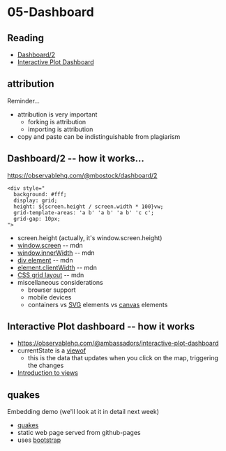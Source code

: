 # 05-Dashboard

## Reading

* [Dashboard/2](https://observablehq.com/@mbostock/dashboard/2) 
* [Interactive Plot Dashboard](https://observablehq.com/@ambassadors/interactive-plot-dashboard)

## attribution

Reminder...

* attribution is very important
  * forking is attribution
  * importing is attribution
* copy and paste can be indistinguishable from plagiarism

## Dashboard/2 -- how it works...

https://observablehq.com/@mbostock/dashboard/2
```
<div style="
  background: #fff;
  display: grid;
  height: ${screen.height / screen.width * 100}vw;
  grid-template-areas: 'a b' 'a b' 'a b' 'c c';
  grid-gap: 10px;
">
```
* screen.height (actually, it's window.screen.height)
* [window.screen](https://developer.mozilla.org/en-US/docs/Web/API/Window/screen) -- mdn
* [window.innerWidth](https://developer.mozilla.org/en-US/docs/Web/API/Window/innerWidth) -- mdn
* [div element](https://developer.mozilla.org/en-US/docs/Web/HTML/Element/div) -- mdn
* [element.clientWidth](https://developer.mozilla.org/en-US/docs/Web/API/Element/clientWidth) -- mdn
* [CSS grid layout](https://developer.mozilla.org/en-US/docs/Web/CSS/CSS_grid_layout) -- mdn
* miscellaneous considerations
  * browser support
  * mobile devices
  * containers vs 
  [SVG](https://developer.mozilla.org/en-US/docs/Web/SVG) elements
  vs [canvas](https://developer.mozilla.org/en-US/docs/Web/API/Canvas_API) elements

## Interactive Plot dashboard -- how it works

* https://observablehq.com/@ambassadors/interactive-plot-dashboard
* currentState is a [viewof](https://observablehq.com/@observablehq/a-brief-introduction-to-viewof)
  * this is the data that updates when you click on the map, triggering the changes
* [Introduction to views](https://observablehq.com/@observablehq/views)

## quakes

Embedding demo (we'll look at it in detail next week)

* [quakes](https://pbogden.github.io/quakes/)
* static web page served from github-pages 
* uses [bootstrap](http://getbootstrap.com)
